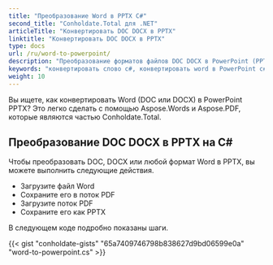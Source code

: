 ```yaml
---
title: "Преобразование Word в PPTX C#"
second_title: "Conholdate.Total для .NET"
articleTitle: "Конвертировать DOC DOCX в PPTX"
linktitle: "Конвертировать DOC DOCX в PPTX"
type: docs
url: /ru/word-to-powerpoint/
description: "Преобразование форматов файлов DOC DOCX в PowerPoint (PPTX) на C#."
keywords: "конвертировать слово c#, конвертировать word в PowerPoint c#, конвертировать doc в pptx c#, конвертировать docx в powerpoint c#, .NET конвертировать doc docx, doc в pptx .net, docx в pptx asp .net, конвертер c# для doc, конвертер c# для docx , word в pptx c#, страницы docx в слайды"
weight: 10
---
```


Вы ищете, как конвертировать Word (DOC или DOCX) в PowerPoint PPTX? Это легко сделать с помощью Aspose.Words и Aspose.PDF, которые являются частью Conholdate.Total.

## **Преобразование DOC DOCX в PPTX на C#**
Чтобы преобразовать DOC, DOCX или любой формат Word в PPTX, вы можете выполнить следующие действия.

- Загрузите файл Word
- Сохраните его в поток PDF
- Загрузите поток PDF
- Сохраните его как PPTX

В следующем коде подробно показаны шаги.

{{< gist "conholdate-gists" "65a7409746798b838627d9bd06599e0a" "word-to-powerpoint.cs" >}}
